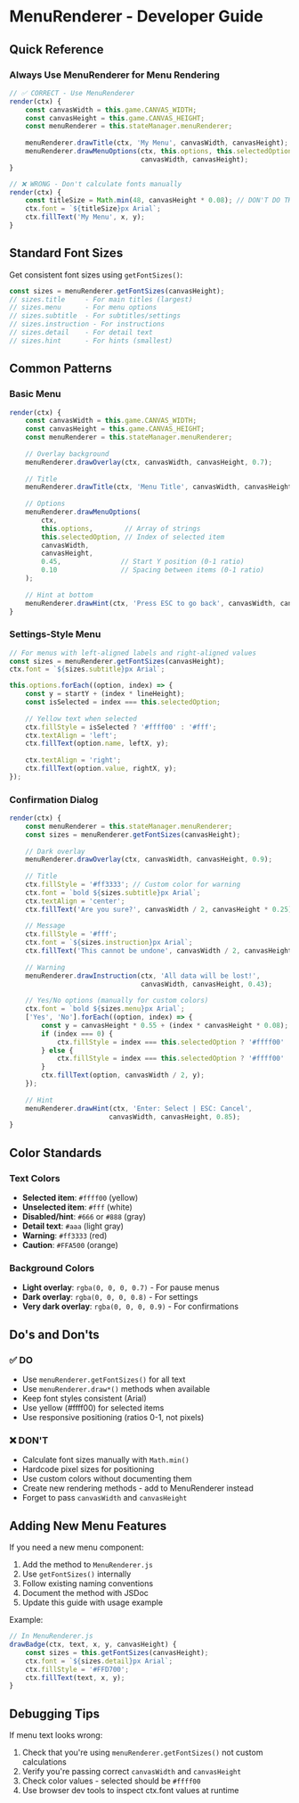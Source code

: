 # MenuRenderer - Developer Guide

## Quick Reference

### Always Use MenuRenderer for Menu Rendering

```javascript
// ✅ CORRECT - Use MenuRenderer
render(ctx) {
    const canvasWidth = this.game.CANVAS_WIDTH;
    const canvasHeight = this.game.CANVAS_HEIGHT;
    const menuRenderer = this.stateManager.menuRenderer;
    
    menuRenderer.drawTitle(ctx, 'My Menu', canvasWidth, canvasHeight);
    menuRenderer.drawMenuOptions(ctx, this.options, this.selectedOption, 
                                 canvasWidth, canvasHeight);
}

// ❌ WRONG - Don't calculate fonts manually
render(ctx) {
    const titleSize = Math.min(48, canvasHeight * 0.08); // DON'T DO THIS
    ctx.font = `${titleSize}px Arial`;
    ctx.fillText('My Menu', x, y);
}
```

## Standard Font Sizes

Get consistent font sizes using `getFontSizes()`:

```javascript
const sizes = menuRenderer.getFontSizes(canvasHeight);
// sizes.title     - For main titles (largest)
// sizes.menu      - For menu options
// sizes.subtitle  - For subtitles/settings
// sizes.instruction - For instructions
// sizes.detail    - For detail text
// sizes.hint      - For hints (smallest)
```

## Common Patterns

### Basic Menu
```javascript
render(ctx) {
    const canvasWidth = this.game.CANVAS_WIDTH;
    const canvasHeight = this.game.CANVAS_HEIGHT;
    const menuRenderer = this.stateManager.menuRenderer;
    
    // Overlay background
    menuRenderer.drawOverlay(ctx, canvasWidth, canvasHeight, 0.7);
    
    // Title
    menuRenderer.drawTitle(ctx, 'Menu Title', canvasWidth, canvasHeight, 0.25);
    
    // Options
    menuRenderer.drawMenuOptions(
        ctx,
        this.options,        // Array of strings
        this.selectedOption, // Index of selected item
        canvasWidth,
        canvasHeight,
        0.45,               // Start Y position (0-1 ratio)
        0.10                // Spacing between items (0-1 ratio)
    );
    
    // Hint at bottom
    menuRenderer.drawHint(ctx, 'Press ESC to go back', canvasWidth, canvasHeight);
}
```

### Settings-Style Menu
```javascript
// For menus with left-aligned labels and right-aligned values
const sizes = menuRenderer.getFontSizes(canvasHeight);
ctx.font = `${sizes.subtitle}px Arial`;

this.options.forEach((option, index) => {
    const y = startY + (index * lineHeight);
    const isSelected = index === this.selectedOption;
    
    // Yellow text when selected
    ctx.fillStyle = isSelected ? '#ffff00' : '#fff';
    ctx.textAlign = 'left';
    ctx.fillText(option.name, leftX, y);
    
    ctx.textAlign = 'right';
    ctx.fillText(option.value, rightX, y);
});
```

### Confirmation Dialog
```javascript
render(ctx) {
    const menuRenderer = this.stateManager.menuRenderer;
    const sizes = menuRenderer.getFontSizes(canvasHeight);
    
    // Dark overlay
    menuRenderer.drawOverlay(ctx, canvasWidth, canvasHeight, 0.9);
    
    // Title
    ctx.fillStyle = '#ff3333'; // Custom color for warning
    ctx.font = `bold ${sizes.subtitle}px Arial`;
    ctx.textAlign = 'center';
    ctx.fillText('Are you sure?', canvasWidth / 2, canvasHeight * 0.25);
    
    // Message
    ctx.fillStyle = '#fff';
    ctx.font = `${sizes.instruction}px Arial`;
    ctx.fillText('This cannot be undone', canvasWidth / 2, canvasHeight * 0.35);
    
    // Warning
    menuRenderer.drawInstruction(ctx, 'All data will be lost!', 
                                 canvasWidth, canvasHeight, 0.43);
    
    // Yes/No options (manually for custom colors)
    ctx.font = `bold ${sizes.menu}px Arial`;
    ['Yes', 'No'].forEach((option, index) => {
        const y = canvasHeight * 0.55 + (index * canvasHeight * 0.08);
        if (index === 0) {
            ctx.fillStyle = index === this.selectedOption ? '#ffff00' : '#ff3333';
        } else {
            ctx.fillStyle = index === this.selectedOption ? '#ffff00' : '#fff';
        }
        ctx.fillText(option, canvasWidth / 2, y);
    });
    
    // Hint
    menuRenderer.drawHint(ctx, 'Enter: Select | ESC: Cancel', 
                         canvasWidth, canvasHeight, 0.85);
}
```

## Color Standards

### Text Colors
- **Selected item**: `#ffff00` (yellow)
- **Unselected item**: `#fff` (white)
- **Disabled/hint**: `#666` or `#888` (gray)
- **Detail text**: `#aaa` (light gray)
- **Warning**: `#ff3333` (red)
- **Caution**: `#FFA500` (orange)

### Background Colors
- **Light overlay**: `rgba(0, 0, 0, 0.7)` - For pause menus
- **Dark overlay**: `rgba(0, 0, 0, 0.8)` - For settings
- **Very dark overlay**: `rgba(0, 0, 0, 0.9)` - For confirmations

## Do's and Don'ts

### ✅ DO
- Use `menuRenderer.getFontSizes()` for all text
- Use `menuRenderer.draw*()` methods when available
- Keep font styles consistent (Arial)
- Use yellow (#ffff00) for selected items
- Use responsive positioning (ratios 0-1, not pixels)

### ❌ DON'T
- Calculate font sizes manually with `Math.min()`
- Hardcode pixel sizes for positioning
- Use custom colors without documenting them
- Create new rendering methods - add to MenuRenderer instead
- Forget to pass `canvasWidth` and `canvasHeight`

## Adding New Menu Features

If you need a new menu component:

1. Add the method to `MenuRenderer.js`
2. Use `getFontSizes()` internally
3. Follow existing naming conventions
4. Document the method with JSDoc
5. Update this guide with usage example

Example:
```javascript
// In MenuRenderer.js
drawBadge(ctx, text, x, y, canvasHeight) {
    const sizes = this.getFontSizes(canvasHeight);
    ctx.font = `${sizes.detail}px Arial`;
    ctx.fillStyle = '#FFD700';
    ctx.fillText(text, x, y);
}
```

## Debugging Tips

If menu text looks wrong:
1. Check that you're using `menuRenderer.getFontSizes()` not custom calculations
2. Verify you're passing correct `canvasWidth` and `canvasHeight`
3. Check color values - selected should be `#ffff00`
4. Use browser dev tools to inspect ctx.font values at runtime
